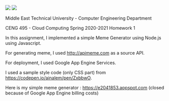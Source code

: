 ![](https://img.shields.io/badge/Google_App_Engine-4285F4?style=for-the-badge&logo=google-cloud&logoColor=white)
![](https://img.shields.io/badge/Node.js-43853D?style=for-the-badge&logo=node.js&logoColor=white)

Middle East Technical University - 
Computer Engineering Department

CENG 495 - Cloud Computing Spring 2020-2021 Homework 1

In this assignment, I implemented a simple Meme Generator using Node.js using Javascript.

For generating meme, I used http://apimeme.com as a source API.

For deployment, I used Google App Engine Services.

I used a sample style code (only CSS part) from https://codepen.io/ainalem/pen/ZxbbwO.

Here is my simple meme generator : https://e2041853.appspot.com (closed because of Google App Engine billing costs)
